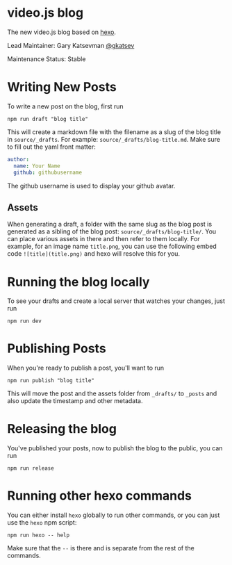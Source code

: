 # video.js blog
The new video.js blog based on [hexo][].

[hexo]: https://www.npmjs.com/package/hexo

Lead Maintainer: Gary Katsevman [@gkatsev](https://github.com/gkatsev])

Maintenance Status: Stable

# Writing New Posts
To write a new post on the blog, first run
```
npm run draft "blog title"
```
This will create a markdown file with the filename as a slug of the blog title in `source/_drafts`. For example: `source/_drafts/blog-title.md`.
Make sure to fill out the yaml front matter:
```yml
author:
  name: Your Name
  github: githubusername
```

The github username is used to display your github avatar.

## Assets
When generating a draft, a folder with the same slug as the blog post is generated as a sibling of the blog post: `source/_drafts/blog-title/`.
You can place various assets in there and then refer to them locally.
For example, for an image name `title.png`, you can use the following embed code `![title](title.png)` and hexo will resolve this for you.

# Running the blog locally
To see your drafts and create a local server that watches your changes, just run
```
npm run dev
```

# Publishing Posts
When you're ready to publish a post, you'll want to run
```
npm run publish "blog title"
```
This will move the post and the assets folder from `_drafts/` to `_posts` and also update the timestamp and other metadata.

# Releasing the blog
You've published your posts, now to publish the blog to the public, you can run
```
npm run release
```

# Running other hexo commands
You can either install `hexo` globally to run other commands, or you can just use the `hexo` npm script:
```
npm run hexo -- help
```
Make sure that the `--` is there and is separate from the rest of the commands.
